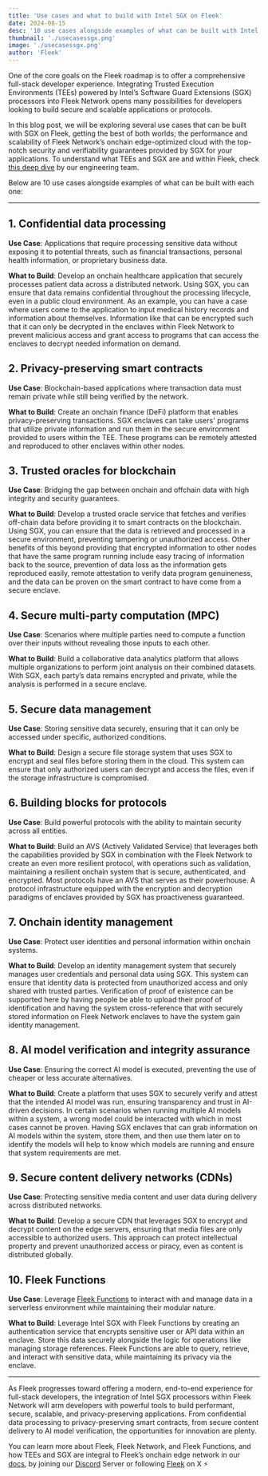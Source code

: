 ```yaml
---
title: 'Use cases and what to build with Intel SGX on Fleek'
date: 2024-08-15
desc: '10 use cases alongside examples of what can be built with Intel SGX on Fleek'
thumbnail: './usecasessgx.png'
image: './usecasessgx.png'
author: 'Fleek'
---
```


One of the core goals on the Fleek roadmap is to offer a comprehensive full-stack developer experience. Integrating Trusted Execution Environments (TEEs) powered by Intel’s Software Guard Extensions (SGX) processors into Fleek Network opens many possibilities for developers looking to build secure and scalable applications or protocols.

In this blog post, we will be exploring several use cases that can be built with SGX on Fleek, getting the best of both worlds; the performance and scalability of Fleek Network’s onchain edge-optimized cloud with the top-notch security and verifiability guarantees provided by SGX for your applications. To understand what TEEs and SGX are and within Fleek, check <u>[this deep dive](https://fleek.xyz/guides/understanding-tees-and-sgx-fleek/)</u> by our engineering team.

Below are 10 use cases alongside examples of what can be built with each one:

---

## 1. Confidential data processing

**Use Case**: Applications that require processing sensitive data without exposing it to potential threats, such as financial transactions, personal health information, or proprietary business data.

**What to Build**: Develop an onchain healthcare application that securely processes patient data across a distributed network. Using SGX, you can ensure that data remains confidential throughout the processing lifecycle, even in a public cloud environment. As an example, you can have a case where users come to the application to input medical history records and information about themselves. Information like that can be encrypted such that it can only be decrypted in the enclaves within Fleek Network to prevent malicious access and grant access to programs that can access the enclaves to decrypt needed information on demand.

## 2. Privacy-preserving smart contracts

**Use Case**: Blockchain-based applications where transaction data must remain private while still being verified by the network.

**What to Build**: Create an onchain finance (DeFi) platform that enables privacy-preserving transactions. SGX enclaves can take users' programs that utilize private information and run them in the secure environment provided to users within the TEE. These programs can be remotely attested and reproduced to other enclaves within other nodes.

## 3. Trusted oracles for blockchain

**Use Case**: Bridging the gap between onchain and offchain data with high integrity and security guarantees.

**What to Build**: Develop a trusted oracle service that fetches and verifies off-chain data before providing it to smart contracts on the blockchain. Using SGX, you can ensure that the data is retrieved and processed in a secure environment, preventing tampering or unauthorized access. Other benefits of this beyond providing that encrypted information to other nodes that have the same program running include easy tracing of information back to the source, prevention of data loss as the information gets reproduced easily, remote attestation to verify data program genuineness, and the data can be proven on the smart contract to have come from a secure enclave.

## 4. Secure multi-party computation (MPC)

**Use Case**: Scenarios where multiple parties need to compute a function over their inputs without revealing those inputs to each other.

**What to Build**: Build a collaborative data analytics platform that allows multiple organizations to perform joint analysis on their combined datasets. With SGX, each party’s data remains encrypted and private, while the analysis is performed in a secure enclave.

## 5. Secure data management

**Use Case**: Storing sensitive data securely, ensuring that it can only be accessed under specific, authorized conditions.

**What to Build**: Design a secure file storage system that uses SGX to encrypt and seal files before storing them in the cloud. This system can ensure that only authorized users can decrypt and access the files, even if the storage infrastructure is compromised.

## 6. Building blocks for protocols

**Use Case**: Build powerful protocols with the ability to maintain security across all entities.

**What to Build**: Build an AVS (Actively Validated Service) that leverages both the capabilities provided by SGX in combination with the Fleek Network to create an even more resilient protocol, with operations such as validation, maintaining a resilient onchain system that is secure, authenticated, and encrypted. Most protocols have an AVS that serves as their powerhouse. A protocol infrastructure equipped with the encryption and decryption paradigms of enclaves provided by SGX has proactiveness guaranteed.

## 7. Onchain identity management

**Use Case**: Protect user identities and personal information within onchain systems.

**What to Build**: Develop an identity management system that securely manages user credentials and personal data using SGX. This system can ensure that identity data is protected from unauthorized access and only shared with trusted parties. Verification of proof of existence can be supported here by having people be able to upload their proof of identification and having the system cross-reference that with securely stored information on Fleek Network enclaves to have the system gain identity management.

## 8. AI model verification and integrity assurance

**Use Case**: Ensuring the correct AI model is executed, preventing the use of cheaper or less accurate alternatives.

**What to Build**: Create a platform that uses SGX to securely verify and attest that the intended AI model was run, ensuring transparency and trust in AI-driven decisions. In certain scenarios when running multiple AI models within a system, a wrong model could be interacted with which in most cases cannot be proven. Having SGX enclaves that can grab information on AI models within the system, store them, and then use them later on to identify the models will help to know which models are running and ensure that system requirements are met.

## 9. Secure content delivery networks (CDNs)

**Use Case**: Protecting sensitive media content and user data during delivery across distributed networks.

**What to Build**: Develop a secure CDN that leverages SGX to encrypt and decrypt content on the edge servers, ensuring that media files are only accessible to authorized users. This approach can protect intellectual property and prevent unauthorized access or piracy, even as content is distributed globally.

## 10. Fleek Functions

**Use Case**: Leverage <u>[Fleek Functions](https://fleek.xyz/blog/announcements/introducing-fleek-functions/)</u> to interact with and manage data in a serverless environment while maintaining their modular nature.

**What to Build**: Leverage Intel SGX with Fleek Functions by creating an authentication service that encrypts sensitive user or API data within an enclave. Store this data securely alongside the logic for operations like managing storage references. Fleek Functions are able to query, retrieve, and interact with sensitive data, while maintaining its privacy via the enclave.

---

As Fleek progresses toward offering a modern, end-to-end experience for full-stack developers, the integration of Intel SGX processors within Fleek Network will arm developers with powerful tools to build performant, secure, scalable, and privacy-preserving applications. From confidential data processing to privacy-preserving smart contracts, from secure content delivery to AI model verification, the opportunities for innovation are plenty.

You can learn more about Fleek, Fleek Network, and Fleek Functions, and how TEEs and SGX are integral to Fleek’s onchain edge network in our <u>[docs](https://fleek.xyz/docs/)</u>, by joining our <u>[Discord](https://discord.com/invite/fleek)</u> Server or following <u>[Fleek](https://x.com/fleek)</u> on X ⚡